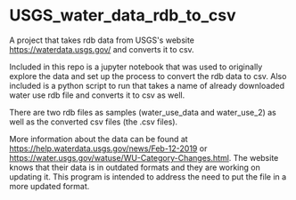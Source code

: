 # USGS_water_data_rdb_to_csv
A project that takes rdb data from USGS's website https://waterdata.usgs.gov/ and converts it to csv.


Included in this repo is a jupyter notebook that was used to originally explore the data and set up the process to 
convert the rdb data to csv. Also included is a python script to run that takes a name of already downloaded water use rdb file and converts it to csv as well. 

There are two rdb files as samples (water_use_data and water_use_2) as well as the converted csv files (the .csv files). 

More information about the data can be found at https://help.waterdata.usgs.gov/news/Feb-12-2019 or https://water.usgs.gov/watuse/WU-Category-Changes.html. The website knows that 
their data is in outdated formats and they are working on updating it. This program is intended to address the need
to put the file in a more updated format. 
